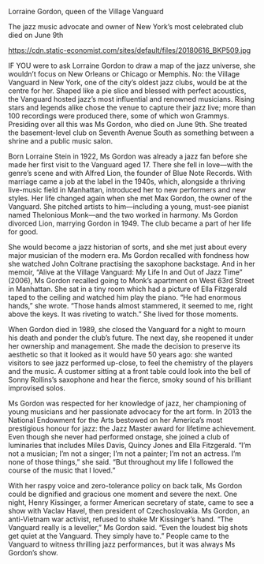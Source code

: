 Lorraine Gordon, queen of the Village Vanguard

The jazz music advocate and owner of New York’s most celebrated club died on June 9th

https://cdn.static-economist.com/sites/default/files/20180616_BKP509.jpg

IF YOU were to ask Lorraine Gordon to draw a map of the jazz universe, she wouldn’t focus on New Orleans or Chicago or Memphis. No: the Village Vanguard in New York, one of the city’s oldest jazz clubs, would be at the centre for her. Shaped like a pie slice and blessed with perfect acoustics, the Vanguard hosted jazz’s most influential and renowned musicians. Rising stars and legends alike chose the venue to capture their jazz live; more than 100 recordings were produced there, some of which won Grammys. Presiding over all this was Ms Gordon, who died on June 9th. She treated the basement-level club on Seventh Avenue South as something between a shrine and a public music salon. 

Born Lorraine Stein in 1922, Ms Gordon was already a jazz fan before she made her first visit to the Vanguard aged 17. There she fell in love—with the genre’s scene and with Alfred Lion, the founder of Blue Note Records. With marriage came a job at the label in the 1940s, which, alongside a thriving live-music field in Manhattan, introduced her to new performers and new styles. Her life changed again when she met Max Gordon, the owner of the Vanguard. She pitched artists to him—including a young, must-see pianist named Thelonious Monk—and the two worked in harmony. Ms Gordon divorced Lion, marrying Gordon in 1949. The club became a part of her life for good.

She would become a jazz historian of sorts, and she met just about every major musician of the modern era. Ms Gordon recalled with fondness how she watched John Coltrane practising the saxophone backstage. And in her memoir, “Alive at the Village Vanguard: My Life In and Out of Jazz Time” (2006), Ms Gordon recalled going to Monk’s apartment on West 63rd Street in Manhattan. She sat in a tiny room which had a picture of Ella Fitzgerald taped to the ceiling and watched him play the piano. “He had enormous hands,” she wrote. “Those hands almost stammered, it seemed to me, right above the keys. It was riveting to watch.” She lived for those moments.

When Gordon died in 1989, she closed the Vanguard for a night to mourn his death and ponder the club’s future. The next day, she reopened it under her ownership and management. She made the decision to preserve its aesthetic so that it looked as it would have 50 years ago: she wanted visitors to see jazz performed up-close, to feel the chemistry of the players and the music. A customer sitting at a front table could look into the bell of Sonny Rollins’s saxophone and hear the fierce, smoky sound of his brilliant improvised solos.

Ms Gordon was respected for her knowledge of jazz, her championing of young musicians and her passionate advocacy for the art form. In 2013 the National Endowment for the Arts bestowed on her America’s most prestigious honour for jazz: the Jazz Master award for lifetime achievement. Even though she never had performed onstage, she joined a club of luminaries that includes Miles Davis, Quincy Jones and Ella Fitzgerald. “I’m not a musician; I’m not a singer; I’m not a painter; I’m not an actress. I’m none of those things,” she said. “But throughout my life I followed the course of the music that I loved.”

With her raspy voice and zero-tolerance policy on back talk, Ms Gordon could be dignified and gracious one moment and severe the next. One night, Henry Kissinger, a former American secretary of state, came to see a show with Vaclav Havel, then president of Czechoslovakia. Ms Gordon, an anti-Vietnam war activist, refused to shake Mr Kissinger’s hand. “The Vanguard really is a leveller,” Ms Gordon said. “Even the loudest big shots get quiet at the Vanguard. They simply have to.” People came to the Vanguard to witness thrilling jazz performances, but it was always Ms Gordon’s show.